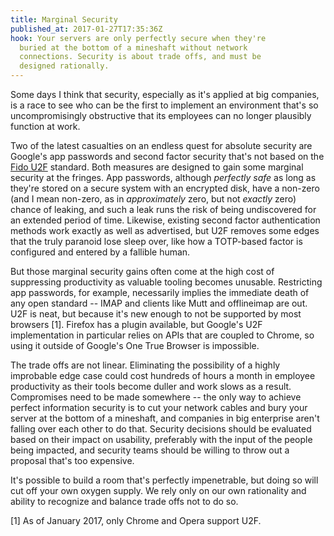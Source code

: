 ```yaml
---
title: Marginal Security
published_at: 2017-01-27T17:35:36Z
hook: Your servers are only perfectly secure when they're
  buried at the bottom of a mineshaft without network
  connections. Security is about trade offs, and must be
  designed rationally.
---
```


Some days I think that security, especially as it's applied
at big companies, is a race to see who can be the first to
implement an environment that's so uncompromisingly
obstructive that its employees can no longer plausibly
function at work.

Two of the latest casualties on an endless quest for
absolute security are Google's app passwords and second
factor security that's not based on the [Fido U2F][u2f]
standard. Both measures are designed to gain some marginal
security at the fringes. App passwords, although _perfectly
safe_ as long as they're stored on a secure system with an
encrypted disk, have a non-zero (and I mean non-zero, as in
_approximately_ zero, but not _exactly_ zero) chance of
leaking, and such a leak runs the risk of being
undiscovered for an extended period of time. Likewise,
existing second factor authentication methods work exactly
as well as advertised, but U2F removes some edges that the
truly paranoid lose sleep over, like how a TOTP-based
factor is configured and entered by a fallible human.

But those marginal security gains often come at the high
cost of suppressing productivity as valuable tooling becomes
unusable. Restricting app passwords, for example,
necessarily implies the immediate death of any open
standard -- IMAP and clients like Mutt and offlineimap are
out. U2F is neat, but because it's new enough to not be
supported by most browsers [1]. Firefox has a plugin
available, but Google's U2F implementation in particular
relies on APIs that are coupled to Chrome, so using it
outside of Google's One True Browser is impossible.

The trade offs are not linear. Eliminating the possibility
of a highly improbable edge case could cost hundreds of
hours a month in employee productivity as their tools
become duller and work slows as a result. Compromises need
to be made somewhere -- the only way to achieve perfect
information security is to cut your network cables and bury
your server at the bottom of a mineshaft, and companies in
big enterprise aren't falling over each other to do that.
Security decisions should be evaluated based on their
impact on usability, preferably with the input of the
people being impacted, and security teams should be willing
to throw out a proposal that's too expensive.

It's possible to build a room that's perfectly
impenetrable, but doing so will cut off your own oxygen
supply. We rely only on our own rationality and ability to
recognize and balance trade offs not to do so.

[1] As of January 2017, only Chrome and Opera support U2F.

[u2f]: https://en.wikipedia.org/wiki/Universal_2nd_Factor
